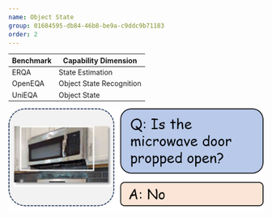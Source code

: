 ```yaml
---
name: Object State
group: 01684595-db84-46b8-be9a-c9ddc9b71183
order: 2
---
```


<div class="row">
<div class="col-8">

| **Benchmark** | **Capability Dimension** |
| ------------- | ------------------------ |
| ERQA          | State Estimation         |
| OpenEQA       | Object State Recognition |
| UniEQA        | Object State             |

</div>

<div class="col-4">

![alt text](objectState.png)

</div>

</div>
